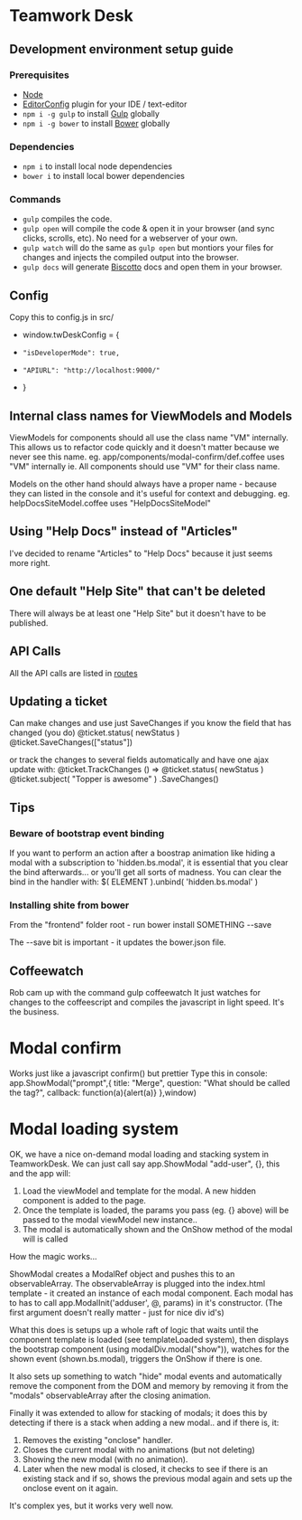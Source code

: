 Teamwork Desk
===

## Development environment setup guide

### Prerequisites
- [Node](http://nodejs.org/)
- [EditorConfig](http://editorconfig.org) plugin for your IDE / text-editor
- `npm i -g gulp` to install [Gulp](http://gulpjs.com/) globally
- `npm i -g bower` to install [Bower](http://bower.io/) globally

### Dependencies
- `npm i` to install local node dependencies
- `bower i` to install local bower dependencies

### Commands
- `gulp` compiles the code.
- `gulp open` will compile the code & open it in your browser (and sync clicks, scrolls, etc). No need for a webserver of your own.
- `gulp watch` will do the same as `gulp open` but montiors your files for changes and injects the compiled output into the browser.
- `gulp docs` will generate [Biscotto](https://github.com/atom/biscotto) docs and open them in your browser.


## Config
Copy this to config.js in src/

- window.twDeskConfig = {
-     "isDeveloperMode": true,
-     "APIURL": "http://localhost:9000/"
- }


## Internal class names for ViewModels and Models

ViewModels for components should all use the class name "VM" internally.
This allows us to refactor code quickly and it doesn't matter because we never see this name.
eg. app/components/modal-confirm/def.coffee uses "VM" internally
ie. All components should use "VM" for their class name.

Models on the other hand should always have a proper name - because they can listed
in the console and it's useful for context and debugging.
eg. helpDocsSiteModel.coffee uses "HelpDocsSiteModel"



## Using "Help Docs" instead of "Articles"

I've decided to rename "Articles" to "Help Docs" because it just seems more right.

## One default "Help Site" that can't be deleted

There will always be at least one "Help Site" but it doesn't have to be published.



## API Calls

All the API calls are listed in [routes](https://github.com/irlTopper/ohlife2/blob/master/conf/routes)


## Updating a ticket

Can make changes and use just SaveChanges if you know the field that has changed (you do)
        @ticket.status( newStatus )
        @ticket.SaveChanges(["status"])


or track the changes to several fields automatically and have one ajax update with:
        @ticket.TrackChanges () =>
            @ticket.status( newStatus )
            @ticket.subject( "Topper is awesome" )
        .SaveChanges()


## Tips

### Beware of bootstrap event binding

If you want to perform an action after a boostrap animation like
hiding a modal with a subscription to 'hidden.bs.modal', it is essential
that you clear the bind afterwards... or you'll get
all sorts of madness. You can clear the bind in the handler with:
$( ELEMENT ).unbind( 'hidden.bs.modal' )

### Installing shite from bower
From the "frontend" folder root - run
bower install SOMETHING --save

The --save bit is important - it updates the bower.json file.


## Coffeewatch
Rob cam up with the command
gulp coffeewatch
It just watches for changes to the coffeescript and compiles the javascript
in light speed. It's the business.

# Modal confirm
Works just like a javascript confirm() but prettier
Type this in console:
app.ShowModal("prompt",{ title: "Merge", question: "What should be called the tag?", callback: function(a){alert(a)}   },window)


# Modal loading system
OK, we have a nice on-demand modal loading and stacking system in TeamworkDesk.
We can just call say
app.ShowModal "add-user", {}, this
and the app will:

1. Load the viewModel and template for the modal. A new hidden component is added to the page.
2. Once the template is loaded, the params you pass (eg. {} above) will be passed to the modal viewModel new instance..
3. The modal is automatically shown and the OnShow method of the modal will is called

How the magic works...

ShowModal creates a ModalRef object and pushes this to an observableArray.
The observableArray is plugged into the index.html template - it created an instance
of each modal component.
	Each modal has to has to call app.ModalInit('adduser', @, params) in it's constructor.
(The first argument doesn't really matter - just for nice div id's)

What this does is setups up a whole raft of logic that waits
until the component template is loaded (see templateLoaded system), then
displays the bootstrap component (using modalDiv.modal("show")),
watches for the shown event (shown.bs.modal), triggers the OnShow if there is one.

It also sets up something to watch "hide" modal events and automatically remove the
component from the DOM and memory by removing it from the "modals" observableArray
after the closing animation.

Finally it was extended to allow for stacking of modals; it does this by
detecting if there is a stack when adding a new modal.. and if there is, it:

1. Removes the existing "onclose" handler.
2. Closes the current modal with no animations (but not deleting)
3. Showing the new modal (with no animation).
4. Later when the new modal is closed, it checks to see if there is an existing stack and if so, shows the previous modal again and sets up the onclose event on it again.

It's complex yes, but it works very well now.


